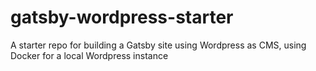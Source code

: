 # gatsby-wordpress-starter
A starter repo for building a Gatsby site using Wordpress as CMS, using Docker for a local Wordpress instance
